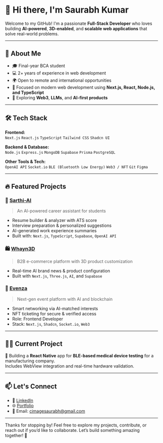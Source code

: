 # 👋 Hi there, I'm Saurabh Kumar

Welcome to my GitHub! I'm a passionate **Full-Stack Developer** who loves building **AI-powered**, **3D-enabled**, and **scalable web applications** that solve real-world problems.

---

## 🚀 About Me

- 🎓 Final-year BCA student  
- 💻 2+ years of experience in web development  
- 🌍 Open to remote and international opportunities  
- 🎯 Focused on modern web development using **Next.js, React, Node.js, and TypeScript**  
- 🧠 Exploring **Web3**, **LLMs**, and **AI-first products**  

---

## 🛠️ Tech Stack

**Frontend:**  
`Next.js` `React.js` `TypeScript` `Tailwind CSS` `Shadcn UI`  

**Backend & Database:**  
`Node.js` `Express.js` `MongoDB` `Supabase` `Prisma` `PostgreSQL`  

**Other Tools & Tech:**  
`OpenAI API` `Socket.io` `BLE (Bluetooth Low Energy)` `Web3 / NFT` `Git` `Figma`  

---

## 🔥 Featured Projects

### 🧠 [Sarthi-AI](https://www.sarthi-ai.click/)
> An AI-powered career assistant for students  
- Resume builder & analyzer with ATS score  
- Interview preparation & personalized suggestions  
- AI-generated work experience summaries  
- Built with: `Next.js`, `TypeScript`, `Supabase`, `OpenAI API`

### 🛍 [Whayn3D](https://whayn3d.vercel.app/)
> B2B e-commerce platform with 3D product customization  
- Real-time AI brand news & product configuration  
- Built with `Next.js`, `Three.js`, `AI`, and `Supabase`

### 🎉 [Evenza](https://app.evenza.xyz/)
> Next-gen event platform with AI and blockchain  
- Smart networking via AI-matched interests  
- NFT ticketing for secure & verified access  
- Role: Frontend Developer  
- Stack: `Next.js`, `Shadcn`, `Socket.io`, `Web3`

---

## 👨‍💻 Current Project

📱 Building a **React Native** app for **BLE-based medical device testing** for a manufacturing company.  
Includes WebView integration and real-time hardware validation.

---

## 📫 Let's Connect

- 💼 [LinkedIn]((https://www.linkedin.com/in/saurabh-kr-a99236264/))  
- 🌐 [Portfolio](https://saurabh-portfoilio.vercel.app/)  
- 📧 Email: cimagesaurabh@gmail.com

---

Thanks for stopping by! Feel free to explore my projects, contribute, or reach out if you’d like to collaborate. Let’s build something amazing together! 🚀
